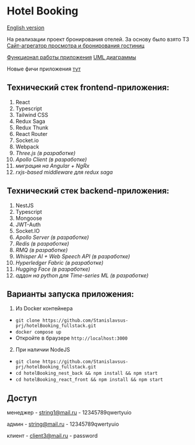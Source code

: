 # Hotel Booking

[English version](https://github.com/stanis1avs/marketplace_frontend/blob/main/README-en.md) 

На реализации проект бронирования отелей. За основу было взято ТЗ [Cайт-агрегатор просмотра и бронирования гостиниц](https://github.com/netology-code/fjs-diplom)

[Функционал работы приложения](https://github.com/stanis1avs/hotelBooking_fullstack/blob/main/FUNCTIONAL.md)
[UML диаграммы](https://github.com/stanis1avs/hotelBooking_fullstack/blob/main/UML.md)

Новые фичи приложения [тут](https://github.com/users/stanis1avs/projects/3)

## Технический стек frontend-приложения:

1. React
2. Typescript
3. Tailwind CSS
4. Redux Saga
5. Redux Thunk
6. React Router
7. Socket.io
8. Webpack
9. _Three.js (в разработке)_
10. _Apollo Client (в разработке)_
11. _миграция на Angular + NgRx_
12. _rxjs-based middleware для redux saga_

## Технический стек backend-приложения:

1. NestJS
2. Typescript
3. Mongoose
4. JWT-Auth
5. Socket.IO
6. _Apollo Server (в разработке)_
7. _Redis (в разработке)_
8. _RMQ (в разработке)_
9. _Whisper AI + Web Speech API (в разработке)_
10. _Hyperledger Fabric (в разработке)_
11. _Hugging Face (в разработке)_
12. _аддон на python для Time-series ML (в разработке)_


## Варианты запуска приложения:
1. Из Docker контейнера
- ```git clone https://github.com/Stanislavsus-prj/hotelBooking_fullstack.git```
- ```docker compose up```
- Откройте в браузере ```http://localhost:3000```
2. При наличии NodeJS
- ```git clone https://github.com/Stanislavsus-prj/hotelBooking_fullstack.git```
- ```cd hotelBooking_nest_back && npm install && npm start```
- ```cd hotelBooking_react_front && npm install && npm start```

## Доступ 

менеджер - string1@mail.ru - 12345789qwertyuio

админ - string@mail.ru - 12345789qwertyuio

клиент - client3@mail.ru - password
